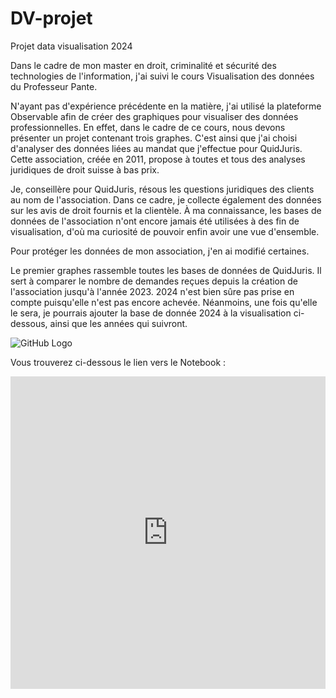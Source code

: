 # DV-projet
Projet data visualisation 2024

Dans le cadre de mon master en droit, criminalité et sécurité des technologies de l'information, j'ai suivi le cours Visualisation des données du Professeur Pante.

N'ayant pas d'expérience précédente en la matière, j'ai utilisé la plateforme Observable afin de créer des graphiques pour visualiser des données professionnelles. En effet, dans le cadre de ce cours, nous devons présenter un projet contenant trois graphes. C'est ainsi que j'ai choisi d'analyser des données liées au mandat que j'effectue pour QuidJuris. Cette association, créée en 2011, propose à toutes et tous des analyses juridiques de droit suisse à bas prix.

Je, conseillère pour QuidJuris, résous les questions juridiques des clients au nom de l'association. Dans ce cadre, je collecte également des données sur les avis de droit fournis et la clientèle. À ma connaissance, les bases de données de l'association n'ont encore jamais été utilisées à des fin de visualisation, d'où ma curiosité de pouvoir enfin avoir une vue d'ensemble.

Pour protéger les données de mon association, j'en ai modifié certaines. 

Le premier graphes rassemble toutes les bases de données de QuidJuris. Il sert à comparer le nombre de demandes reçues depuis la création de l'association jusqu'à l'année 2023. 2024 n'est bien sûre pas prise en compte puisqu'elle n'est pas encore achevée. Néanmoins, une fois qu'elle le sera, je pourrais ajouter la base de donnée 2024 à la visualisation ci-dessous, ainsi que les années  qui suivront. 

![GitHub Logo](https://github.com/DelB22/DV-projet/raw/main/graph-annees.png)




Vous trouverez ci-dessous le lien vers le Notebook :

<iframe width="100%" height="500" frameborder="0"
  src="https://observablehq.com/embed/efe83815ec470cfa@112?cell=*&api_key=4fbcd42ac1d656b2669981dc02ee5adc29e5080b"></iframe>
  
